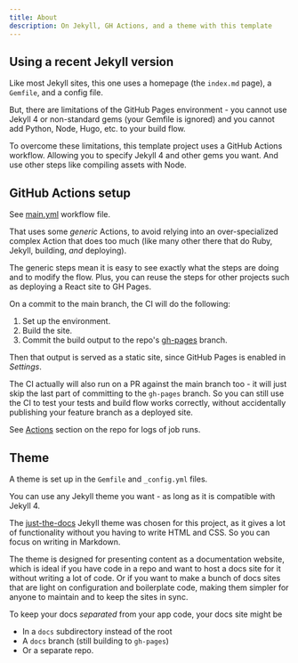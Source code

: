 ```yaml
---
title: About
description: On Jekyll, GH Actions, and a theme with this template
---
```


## Using a recent Jekyll version

Like most Jekyll sites, this one uses a homepage (the `index.md` page), a `Gemfile`, and a config file.

But, there are limitations of the GitHub Pages environment - you cannot use Jekyll 4 or non-standard gems (your Gemfile is ignored) and you cannot add Python, Node, Hugo, etc. to your build flow.

To overcome these limitations, this template project uses a GitHub Actions workflow. Allowing you to specify Jekyll 4 and other gems you want. And use other steps like compiling assets with Node.


## GitHub Actions setup

See [main.yml](https://github.com/MichaelCurrin/jekyll-gh-actions-quickstart/blob/main/.github/workflows/main.yml) workflow file.

That uses some _generic_ Actions, to avoid relying into an over-specialized complex Action that does too much (like many other there that do Ruby, Jekyll, building, _and_ deploying).

The generic steps mean it is easy to see exactly what the steps are doing and to modify the flow. Plus, you can reuse the steps for other projects such as deploying a React site to GH Pages.

On a commit to the main branch, the CI will do the following:

1. Set up the environment.
1. Build the site.
1. Commit the build output to the repo's [gh-pages](https://github.com/MichaelCurrin/jekyll-gh-actions-quickstart/tree/gh-pages) branch.

Then that output is served as a static site, since GitHub Pages is enabled in _Settings_.

The CI actually will also run on a PR against the main branch too - it will just skip the last part of committing to the `gh-pages` branch. So you can still use the CI to test your tests and build flow works correctly, without accidentally publishing your feature branch as a deployed site.

See [Actions](https://github.com/MichaelCurrin/jekyll-gh-actions-quickstart/actions/workflows/main.yml) section on the repo for logs of job runs.


## Theme

A theme is set up in the `Gemfile` and `_config.yml` files.

You can use any Jekyll theme you want - as long as it is compatible with Jekyll 4.

The [just-the-docs](https://pmarsceill.github.io/just-the-docs/) Jekyll theme was chosen for this project, as it gives a lot of functionality without you having to write HTML and CSS. So you can focus on writing in Markdown.

The theme is designed for presenting content as a documentation website, which is ideal if you have code in a repo and want to host a docs site for it without writing a lot of code. Or if you want to make a bunch of docs sites that are light on configuration and boilerplate code, making them simpler for anyone to maintain and to keep the sites in sync.

To keep your docs _separated_ from your app code, your docs site might be

- In a `docs` subdirectory instead of the root
- A `docs` branch (still building to `gh-pages`)
- Or a separate repo.
